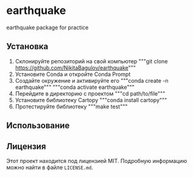 # earthquake
 earthquake package for practice


## Установка
1. Склонируйте репозиторий на свой компьютер
"""git clone https://github.com/NikitaBagulov/earthquake"""
2. Установите Conda и откройте Conda Prompt
3. Создайте окружение и активируйте его
"""conda create -n earthquake"""
"""conda activate earthquake"""
4. Перейдите в директорию с проектом
"""cd path/to/file"""
5. Установите библиотеку Cartopy
"""conda install cartopy"""
6. Протестируйте библиотеку 
"""make test"""


 

## Использование

## Лицензия

Этот проект находится под лицензией MIT. Подробную информацию можно найти в файле `LICENSE.md`.
